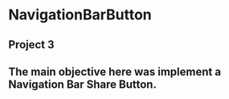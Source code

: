 # NavigationBarButton
## Project 3
## The main objective here was implement a Navigation Bar Share Button. 
